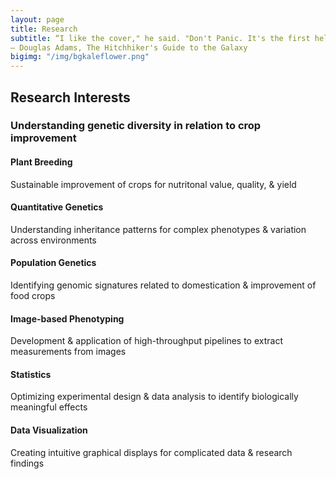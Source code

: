 ```yaml
---
layout: page
title: Research
subtitle: “I like the cover," he said. "Don't Panic. It's the first helpful or intelligible thing anybody's said to me all day.” 
― Douglas Adams, The Hitchhiker's Guide to the Galaxy
bigimg: "/img/bgkaleflower.png"
---
```


<link href="http://maxcdn.bootstrapcdn.com/font-awesome/4.2.0/css/font-awesome.min.css" rel="stylesheet">
<section id="services">
        <div class="container">
            <div class="row">
                <div class="col-lg-12 text-center">
                    <h2 class="section-heading">Research Interests</h2>
                    <h3 class="section-subheading text-muted">Understanding genetic diversity in relation to crop improvement</h3>
                </div>
            </div>
            <div class="row text-center">
                <div class="col-md-4">
                    <span class="fa-stack fa-4x">
                        <i class="fa fa-circle fa-stack-2x text-primary"></i>
                        <i class="fa fa-leaf fa-stack-1x fa-inverse"></i>
                    </span>
                    <h4 class="service-heading">Plant Breeding</h4>
                    <p class="text-muted">Sustainable improvement of crops for nutritonal value, quality, & yield</p>
                </div>
                <div class="col-md-4">
                    <span class="fa-stack fa-4x">
                        <i class="fa fa-circle fa-stack-2x text-primary"></i>
                        <i class="fa fa-bar-chart fa-stack-1x fa-inverse"></i>
                    </span>
                    <h4 class="service-heading">Quantitative Genetics</h4>
                    <p class="text-muted">Understanding inheritance patterns for complex phenotypes & variation across environments</p>
                </div>
                <div class="col-md-4">
                    <span class="fa-stack fa-4x">
                        <i class="fa fa-circle fa-stack-2x text-primary"></i>
                        <i class="fa fa-sliders fa-stack-1x fa-inverse"></i>
                    </span>
                    <h4 class="service-heading">Population Genetics</h4>
                    <p class="text-muted">Identifying genomic signatures related to domestication & improvement of food crops</p>
                </div>
                <div class="col-md-4">
                    <span class="fa-stack fa-4x">
                        <i class="fa fa-circle fa-stack-2x text-primary"></i>
                        <i class="fa fa-camera-retro fa-stack-1x fa-inverse"></i>
                    </span>
                    <h4 class="service-heading">Image-based Phenotyping</h4>
                    <p class="text-muted">Development & application of high-throughput pipelines to extract measurements from images</p>
                </div>
                <div class="col-md-4">
                    <span class="fa-stack fa-4x">
                        <i class="fa fa-circle fa-stack-2x text-primary"></i>
                        <i class="fa fa-file-code-o fa-stack-1x fa-inverse"></i>
                    </span>
                    <h4 class="service-heading">Statistics</h4>
                    <p class="text-muted">Optimizing experimental design & data analysis to identify biologically meaningful effects</p>
                </div>
                <div class="col-md-4">
                    <span class="fa-stack fa-4x">
                        <i class="fa fa-circle fa-stack-2x text-primary"></i>
                        <i class="fa fa-desktop fa-stack-1x fa-inverse"></i>
                    </span>
                    <h4 class="service-heading">Data Visualization</h4>
                    <p class="text-muted">Creating intuitive graphical displays for complicated data & research findings</p>
                </div>
            </div>
        </div>
    </section>
